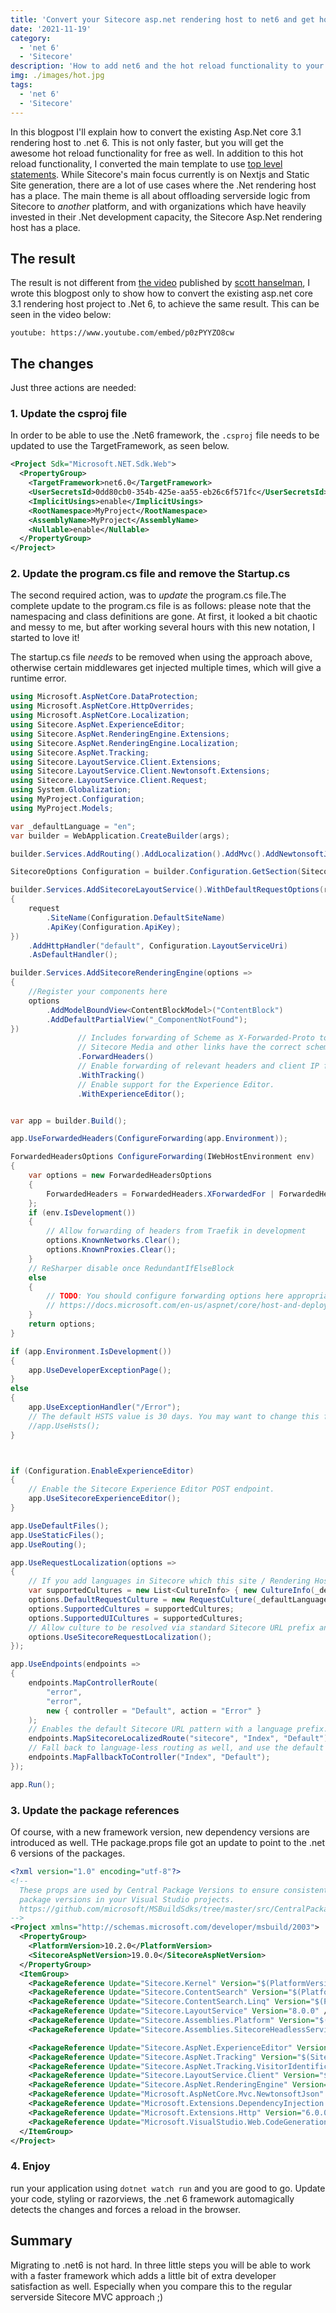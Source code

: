 ```yaml
---
title: 'Convert your Sitecore asp.net rendering host to net6 and get hot reload for free'
date: '2021-11-19'
category:
  - 'net 6'
  - 'Sitecore'
description: 'How to add net6 and the hot reload functionality to your Sitecore asp.net renderinghost'
img: ./images/hot.jpg
tags:
  - 'net 6'
  - 'Sitecore'
---
```


In this blogpost I'll explain how to convert the existing Asp.Net core 3.1 rendering host to .net 6. This is not only faster, but you will get the awesome hot reload functionality for free as well. In addition to this hot reload functionality, I converted the main template to use [top level statements](https://docs.microsoft.com/en-us/dotnet/csharp/fundamentals/program-structure/top-level-statements). While Sitecore's main focus currently is on Nextjs and Static Site generation, there are a lot of use cases where the .Net rendering host has a place. The main theme is all about offloading serverside logic from Sitecore to _another_ platform, and with organizations which have heavily invested in their .Net development capacity, the Sitecore Asp.Net rendering host has a place.

## The result

The result is not different from [the video](https://www.youtube.com/watch?v=4S3vPzawnoQ&ab_channel=ScottHanselman) published by [scott hanselman](https://www.hanselman.com/), I wrote this blogpost only to show how to convert the existing asp.net core 3.1 rendering host project to .Net 6, to achieve the same result. This can be seen in the video below:

`youtube: https://www.youtube.com/embed/p0zPYYZO8cw`

## The changes

Just three actions are needed:

### 1. Update the csproj file

In order to be able to use the .Net6 framework, the `.csproj` file needs to be updated to use the TargetFramework, as seen below.

```xml
<Project Sdk="Microsoft.NET.Sdk.Web">
  <PropertyGroup>
    <TargetFramework>net6.0</TargetFramework>
    <UserSecretsId>0dd80cb0-354b-425e-aa55-eb26c6f571fc</UserSecretsId>
	<ImplicitUsings>enable</ImplicitUsings>
    <RootNamespace>MyProject</RootNamespace>
    <AssemblyName>MyProject</AssemblyName>
	<Nullable>enable</Nullable>
  </PropertyGroup>
</Project>
```

### 2. Update the program.cs file and remove the Startup.cs

The second required action, was to _update_ the program.cs file.The complete update to the program.cs file is as follows: please note that the namespacing and class definitions are gone. At first, it looked a bit chaotic and messy to me, but after working several hours with this new notation, I started to love it!

The startup.cs file _needs_ to be removed when using the approach above, otherwise certain middlewares get injected multiple times, which will give a runtime error.

```csharp
using Microsoft.AspNetCore.DataProtection;
using Microsoft.AspNetCore.HttpOverrides;
using Microsoft.AspNetCore.Localization;
using Sitecore.AspNet.ExperienceEditor;
using Sitecore.AspNet.RenderingEngine.Extensions;
using Sitecore.AspNet.RenderingEngine.Localization;
using Sitecore.AspNet.Tracking;
using Sitecore.LayoutService.Client.Extensions;
using Sitecore.LayoutService.Client.Newtonsoft.Extensions;
using Sitecore.LayoutService.Client.Request;
using System.Globalization;
using MyProject.Configuration;
using MyProject.Models;

var _defaultLanguage = "en";
var builder = WebApplication.CreateBuilder(args);

builder.Services.AddRouting().AddLocalization().AddMvc().AddNewtonsoftJson(o => o.SerializerSettings.SetDefaults());

SitecoreOptions Configuration = builder.Configuration.GetSection(SitecoreOptions.Key).Get<SitecoreOptions>();

builder.Services.AddSitecoreLayoutService().WithDefaultRequestOptions(request =>
{
    request
        .SiteName(Configuration.DefaultSiteName)
        .ApiKey(Configuration.ApiKey);
})
    .AddHttpHandler("default", Configuration.LayoutServiceUri)
    .AsDefaultHandler();

builder.Services.AddSitecoreRenderingEngine(options =>
{
    //Register your components here
    options
        .AddModelBoundView<ContentBlockModel>("ContentBlock")
        .AddDefaultPartialView("_ComponentNotFound");
})
               // Includes forwarding of Scheme as X-Forwarded-Proto to the Layout Service, so that
               // Sitecore Media and other links have the correct scheme.
               .ForwardHeaders()
               // Enable forwarding of relevant headers and client IP for Sitecore Tracking and Personalization.
               .WithTracking()
               // Enable support for the Experience Editor.
               .WithExperienceEditor();


var app = builder.Build();

app.UseForwardedHeaders(ConfigureForwarding(app.Environment));

ForwardedHeadersOptions ConfigureForwarding(IWebHostEnvironment env)
{
    var options = new ForwardedHeadersOptions
    {
        ForwardedHeaders = ForwardedHeaders.XForwardedFor | ForwardedHeaders.XForwardedProto
    };
    if (env.IsDevelopment())
    {
        // Allow forwarding of headers from Traefik in development
        options.KnownNetworks.Clear();
        options.KnownProxies.Clear();
    }
    // ReSharper disable once RedundantIfElseBlock
    else
    {
        // TODO: You should configure forwarding options here appropriately based on your test/production environments.
        // https://docs.microsoft.com/en-us/aspnet/core/host-and-deploy/proxy-load-balancer?view=aspnetcore-3.1
    }
    return options;
}

if (app.Environment.IsDevelopment())
{
    app.UseDeveloperExceptionPage();
}
else
{
    app.UseExceptionHandler("/Error");
    // The default HSTS value is 30 days. You may want to change this for production scenarios, see https://aka.ms/aspnetcore-hsts.
    //app.UseHsts();
}



if (Configuration.EnableExperienceEditor)
{
    // Enable the Sitecore Experience Editor POST endpoint.
    app.UseSitecoreExperienceEditor();
}

app.UseDefaultFiles();
app.UseStaticFiles();
app.UseRouting();

app.UseRequestLocalization(options =>
{
    // If you add languages in Sitecore which this site / Rendering Host should support, add them here.
    var supportedCultures = new List<CultureInfo> { new CultureInfo(_defaultLanguage) };
    options.DefaultRequestCulture = new RequestCulture(_defaultLanguage, _defaultLanguage);
    options.SupportedCultures = supportedCultures;
    options.SupportedUICultures = supportedCultures;
    // Allow culture to be resolved via standard Sitecore URL prefix and query string (sc_lang).
    options.UseSitecoreRequestLocalization();
});

app.UseEndpoints(endpoints =>
{
    endpoints.MapControllerRoute(
        "error",
        "error",
        new { controller = "Default", action = "Error" }
    );
    // Enables the default Sitecore URL pattern with a language prefix.
    endpoints.MapSitecoreLocalizedRoute("sitecore", "Index", "Default");
    // Fall back to language-less routing as well, and use the default culture (en).
    endpoints.MapFallbackToController("Index", "Default");
});

app.Run();
```

### 3. Update the package references

Of course, with a new framework version, new dependency versions are introduced as well. THe package.props file got an update to point to the .net 6 versions of the packages.

```xml
<?xml version="1.0" encoding="utf-8"?>
<!--
  These props are used by Central Package Versions to ensure consistent NuGet
  package versions in your Visual Studio projects.
  https://github.com/microsoft/MSBuildSdks/tree/master/src/CentralPackageVersions
-->
<Project xmlns="http://schemas.microsoft.com/developer/msbuild/2003">
  <PropertyGroup>
    <PlatformVersion>10.2.0</PlatformVersion>
    <SitecoreAspNetVersion>19.0.0</SitecoreAspNetVersion>
  </PropertyGroup>
  <ItemGroup>
    <PackageReference Update="Sitecore.Kernel" Version="$(PlatformVersion)" />
    <PackageReference Update="Sitecore.ContentSearch" Version="$(PlatformVersion)" />
    <PackageReference Update="Sitecore.ContentSearch.Linq" Version="$(PlatformVersion)" />
    <PackageReference Update="Sitecore.LayoutService" Version="8.0.0" />
    <PackageReference Update="Sitecore.Assemblies.Platform" Version="$(PlatformVersion)" />
    <PackageReference Update="Sitecore.Assemblies.SitecoreHeadlessServicesServer" Version="$(SitecoreAspNetVersion)" />

    <PackageReference Update="Sitecore.AspNet.ExperienceEditor" Version="$(SitecoreAspNetVersion)" />
    <PackageReference Update="Sitecore.AspNet.Tracking" Version="$(SitecoreAspNetVersion)" />
    <PackageReference Update="Sitecore.AspNet.Tracking.VisitorIdentification" Version="$(SitecoreAspNetVersion)" />
    <PackageReference Update="Sitecore.LayoutService.Client" Version="$(SitecoreAspNetVersion)" />
    <PackageReference Update="Sitecore.AspNet.RenderingEngine" Version="$(SitecoreAspNetVersion)" />
    <PackageReference Update="Microsoft.AspNetCore.Mvc.NewtonsoftJson" Version="6.0.0" />
    <PackageReference Update="Microsoft.Extensions.DependencyInjection.Abstractions" Version="6.0.0" />
    <PackageReference Update="Microsoft.Extensions.Http" Version="6.0.0" />
    <PackageReference Update="Microsoft.VisualStudio.Web.CodeGeneration.Design" Version="6.0.0" />
  </ItemGroup>
</Project>
```

### 4. Enjoy

run your application using `dotnet watch run` and you are good to go. Update your code, styling or razorviews, the .net 6 framework automagically detects the changes and forces a reload in the browser.

## Summary

Migrating to .net6 is not hard. In three little steps you will be able to work with a faster framework which adds a little bit of extra developer satisfaction as well. Especially when you compare this to the regular serverside Sitecore MVC approach ;)
